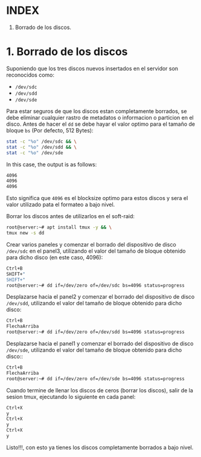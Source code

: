 # INDEX

1. Borrado de los discos.

# 1. Borrado de los discos

Suponiendo que los tres discos nuevos insertados en el servidor son reconocidos como:
- `/dev/sdc`
- `/dev/sdd`
- `/dev/sde`

Para estar seguros de que los discos estan completamente borrados, se debe eliminar cualquier rastro de metadatos o informacion o particion en el disco. Antes de hacer el `dd` se debe hayar el valor optimo para el tamaño de bloque `bs` (Por defecto, 512 Bytes):
```bash
stat -c "%o" /dev/sdc && \
stat -c "%o" /dev/sdd && \
stat -c "%o" /dev/sde
```

In this case, the output is as follows:
```bash
4096
4096
4096
```

Esto significa que `4096` es el blocksize optimo para estos discos y sera el valor utilizado pata el formateo a bajo nivel.

Borrar los discos antes de utilizarlos en el soft-raid:
```bash
root@server:~# apt install tmux -y && \
tmux new -s dd
```

Crear varios paneles y comenzar el borrado del dispositivo de disco `/dev/sdc` en el panel3, utilizando el valor del tamaño de bloque obtenido para dicho disco (en este caso, 4096):
```bash
Ctrl+B
SHIFT+"
SHIFT+"
root@server:~# dd if=/dev/zero of=/dev/sdc bs=4096 status=progress
```

Desplazarse hacia el panel2 y comenzar el borrado del dispositivo de disco `/dev/sdd`, utilizando el valor del tamaño de bloque obtenido para dicho disco:
```bash
Ctrl+B
FlechaArriba
root@server:~# dd if=/dev/zero of=/dev/sdd bs=4096 status=progress
```

Desplazarse hacia el panel1 y comenzar el borrado del dispositivo de disco `/dev/sde`, utilizando el valor del tamaño de bloque obtenido para dicho disco::
```bash
Ctrl+B
FlechaArriba
root@server:~# dd if=/dev/zero of=/dev/sde bs=4096 status=progress
```

Cuando termine de llenar los discos de ceros (borrar los discos), salir de la sesion tmux, ejecutando lo siguiente en cada panel:
```bash
Ctrl+X
y
Ctrl+X
y
Ctrl+X
y
```

Listo!!!, con esto ya tienes los discos completamente borrados a bajo nivel.
